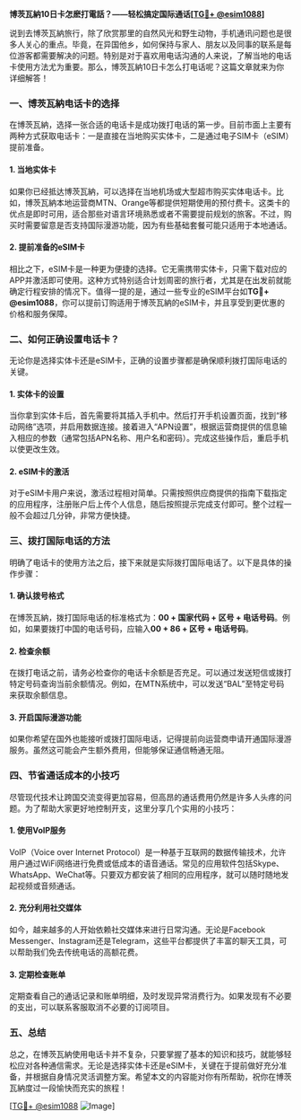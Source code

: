 **博茨瓦納10日卡怎麽打電話？——轻松搞定国际通话[[TG💪+ @esim1088](https://t.me/s/esim1088)]**

说到去博茨瓦納旅行，除了欣赏那里的自然风光和野生动物，手机通讯问题也是很多人关心的重点。毕竟，在异国他乡，如何保持与家人、朋友以及同事的联系是每位游客都需要解决的问题。特别是对于喜欢用电话沟通的人来说，了解当地的电话卡使用方法尤为重要。那么，博茨瓦納10日卡怎么打电话呢？这篇文章就来为你详细解答！

### 一、博茨瓦納电话卡的选择

在博茨瓦納，选择一张合适的电话卡是成功拨打电话的第一步。目前市面上主要有两种方式获取电话卡：一是直接在当地购买实体卡，二是通过电子SIM卡（eSIM）提前准备。

#### 1. 当地实体卡
如果你已经抵达博茨瓦納，可以选择在当地机场或大型超市购买实体电话卡。比如，博茨瓦納本地运营商MTN、Orange等都提供短期使用的预付费卡。这类卡的优点是即时可用，适合那些对语言环境熟悉或者不需要提前规划的旅客。不过，购买时需要留意是否支持国际漫游功能，因为有些基础套餐可能只适用于本地通话。

#### 2. 提前准备的eSIM卡
相比之下，eSIM卡是一种更为便捷的选择。它无需携带实体卡，只需下载对应的APP并激活即可使用。这种方式特别适合计划周密的旅行者，尤其是在出发前就能确定行程安排的情况下。值得一提的是，通过一些专业的eSIM平台如**TG💪+ @esim1088**，你可以提前订购适用于博茨瓦納的eSIM卡，并且享受到更优惠的价格和服务保障。

### 二、如何正确设置电话卡？

无论你是选择实体卡还是eSIM卡，正确的设置步骤都是确保顺利拨打国际电话的关键。

#### 1. 实体卡的设置
当你拿到实体卡后，首先需要将其插入手机中。然后打开手机设置页面，找到“移动网络”选项，并启用数据连接。接着进入“APN设置”，根据运营商提供的信息输入相应的参数（通常包括APN名称、用户名和密码）。完成这些操作后，重启手机以使更改生效。

#### 2. eSIM卡的激活
对于eSIM卡用户来说，激活过程相对简单。只需按照供应商提供的指南下载指定的应用程序，注册账户后上传个人信息，随后按照提示完成支付即可。整个过程一般不会超过几分钟，非常方便快捷。

### 三、拨打国际电话的方法

明确了电话卡的使用方法之后，接下来就是实际拨打国际电话了。以下是具体的操作步骤：

#### 1. 确认拨号格式
在博茨瓦納，拨打国际电话的标准格式为：**00 + 国家代码 + 区号 + 电话号码**。例如，如果要拨打中国的电话号码，应输入**00 + 86 + 区号 + 电话号码**。

#### 2. 检查余额
在拨打电话之前，请务必检查你的电话卡余额是否充足。可以通过发送短信或拨打特定号码查询当前余额情况。例如，在MTN系统中，可以发送“BAL”至特定号码来获取余额信息。

#### 3. 开启国际漫游功能
如果你希望在国外也能接听或拨打国际电话，记得提前向运营商申请开通国际漫游服务。虽然这可能会产生额外费用，但能够保证通信畅通无阻。

### 四、节省通话成本的小技巧

尽管现代技术让跨国交流变得更加容易，但高昂的通话费用仍然是许多人头疼的问题。为了帮助大家更好地控制开支，这里分享几个实用的小技巧：

#### 1. 使用VoIP服务
VoIP（Voice over Internet Protocol）是一种基于互联网的数据传输技术，允许用户通过WiFi网络进行免费或低成本的语音通话。常见的应用软件包括Skype、WhatsApp、WeChat等。只要双方都安装了相同的应用程序，就可以随时随地发起视频或音频通话。

#### 2. 充分利用社交媒体
如今，越来越多的人开始依赖社交媒体来进行日常沟通。无论是Facebook Messenger、Instagram还是Telegram，这些平台都提供了丰富的聊天工具，可以帮助我们免去传统电话的高额花费。

#### 3. 定期检查账单
定期查看自己的通话记录和账单明细，及时发现异常消费行为。如果发现有不必要的支出，可以联系客服取消不必要的订阅项目。

### 五、总结

总之，在博茨瓦納使用电话卡并不复杂，只要掌握了基本的知识和技巧，就能够轻松应对各种通信需求。无论是选择实体卡还是eSIM卡，关键在于提前做好充分准备，并根据自身情况灵活调整方案。希望本文的内容能对你有所帮助，祝你在博茨瓦納度过一段愉快而充实的旅程！

[[TG💪+ @esim1088](https://t.me/s/esim1088) ![Image](https://i.postimg.cc/4NQfJmqS/Snipaste-2025-05-13-00-14-12.png)]